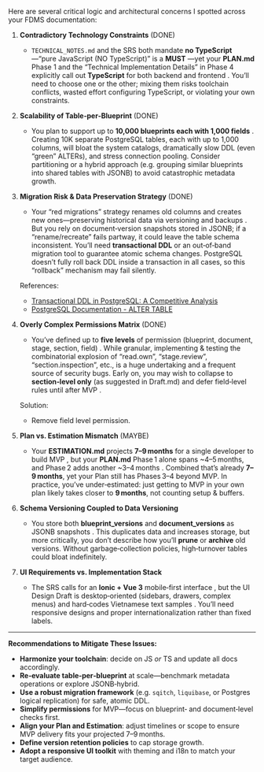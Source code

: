 Here are several critical logic and architectural concerns I spotted across your FDMS documentation:

1. **Contradictory Technology Constraints** (DONE)

   * `TECHNICAL_NOTES.md` and the SRS both mandate **no TypeScript**—“pure JavaScript (NO TypeScript)” is a **MUST** —yet your **PLAN.md** Phase 1 and the “Technical Implementation Details” in Phase 4 explicitly call out **TypeScript** for both backend and frontend . You’ll need to choose one or the other; mixing them risks toolchain conflicts, wasted effort configuring TypeScript, or violating your own constraints.

2. **Scalability of Table‑per‑Blueprint** (DONE)

   * You plan to support up to **10,000 blueprints each with 1,000 fields** . Creating 10K separate PostgreSQL tables, each with up to 1,000 columns, will bloat the system catalogs, dramatically slow DDL (even “green” ALTERs), and stress connection pooling. Consider partitioning or a hybrid approach (e.g. grouping similar blueprints into shared tables with JSONB) to avoid catastrophic metadata growth.

3. **Migration Risk & Data Preservation Strategy** (DONE)

   * Your “red migrations” strategy renames old columns and creates new ones—preserving historical data via versioning and backups . But you rely on document‑version snapshots stored in JSONB; if a “rename/recreate” fails partway, it could leave the table schema inconsistent. You’ll need **transactional DDL** or an out‑of‑band migration tool to guarantee atomic schema changes. PostgreSQL doesn’t fully roll back DDL inside a transaction in all cases, so this “rollback” mechanism may fail silently.

   References:
   - [Transactional DDL in PostgreSQL: A Competitive Analysis](https://wiki.postgresql.org/wiki/Transactional_DDL_in_PostgreSQL:_A_Competitive_Analysis)
   - [PostgreSQL Documentation - ALTER TABLE](https://www.postgresql.org/docs/current/sql-altertable.html)

4. **Overly Complex Permissions Matrix** (DONE)

   * You’ve defined up to **five levels** of permission (blueprint, document, stage, section, field) . While granular, implementing & testing the combinatorial explosion of “read.own”, “stage.review”, “section.inspection”, etc., is a huge undertaking and a frequent source of security bugs. Early on, you may wish to collapse to **section‑level only** (as suggested in Draft.md) and defer field‑level rules until after MVP .

   Solution:
   - Remove field level permission.

5. **Plan vs. Estimation Mismatch** (MAYBE)

   * Your **ESTIMATION.md** projects **7–9 months** for a single developer to build MVP , but your **PLAN.md** Phase 1 alone spans \~4–5 months, and Phase 2 adds another \~3–4 months . Combined that’s already **7–9 months**, yet your Plan still has Phases 3–4 beyond MVP. In practice, you’ve under‑estimated: just getting to MVP in your own plan likely takes closer to **9 months**, not counting setup & buffers.

6. **Schema Versioning Coupled to Data Versioning**

   * You store both **blueprint\_versions** and **document\_versions** as JSONB snapshots  . This duplicates data and increases storage, but more critically, you don’t describe how you’ll **prune** or **archive** old versions. Without garbage‑collection policies, high‑turnover tables could bloat indefinitely.

7. **UI Requirements vs. Implementation Stack**

   * The SRS calls for an **Ionic + Vue 3** mobile‑first interface , but the UI Design Draft is desktop‑oriented (sidebars, drawers, complex menus) and hard‑codes Vietnamese text samples . You’ll need responsive designs and proper internationalization rather than fixed labels.

---

**Recommendations to Mitigate These Issues:**

* **Harmonize your toolchain**: decide on JS *or* TS and update all docs accordingly.
* **Re‑evaluate table‑per‑blueprint** at scale—benchmark metadata operations or explore JSONB‑hybrid.
* **Use a robust migration framework** (e.g. `sqitch`, `liquibase`, or Postgres logical replication) for safe, atomic DDL.
* **Simplify permissions** for MVP—focus on blueprint‑ and document‑level checks first.
* **Align your Plan and Estimation**: adjust timelines or scope to ensure MVP delivery fits your projected 7–9 months.
* **Define version retention policies** to cap storage growth.
* **Adopt a responsive UI toolkit** with theming and i18n to match your target audience.
